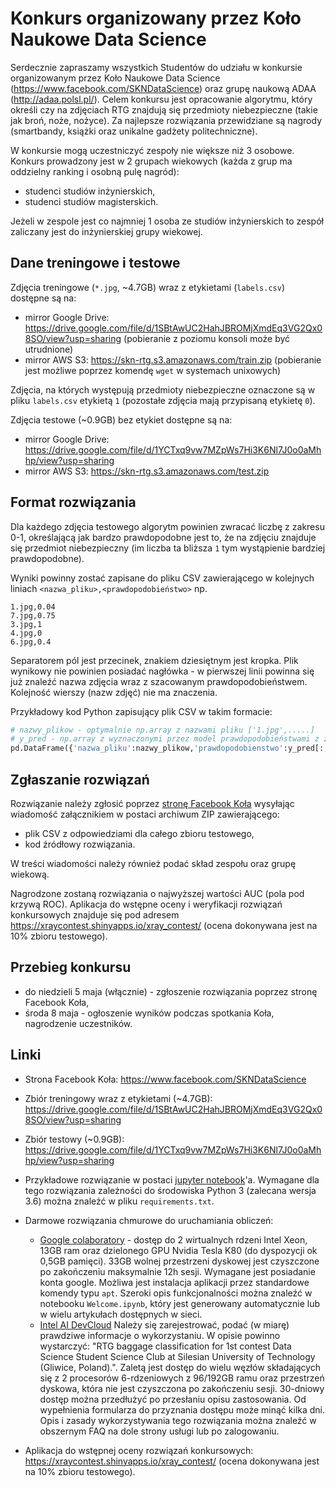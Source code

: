 # Konkurs organizowany przez Koło Naukowe Data Science 

Serdecznie zapraszamy wszystkich Studentów do udziału w konkursie organizowanym przez Koło Naukowe Data Science (https://www.facebook.com/SKNDataScience) oraz grupę naukową ADAA (http://adaa.polsl.pl/). Celem konkursu jest opracowanie algorytmu, który określi czy na zdjęciach RTG znajdują się przedmioty niebezpieczne (takie jak broń, noże, nożyce). Za najlepsze rozwiązania przewidziane są nagrody (smartbandy, książki oraz unikalne gadżety politechniczne).

W konkursie mogą uczestniczyć zespoły nie większe niż 3 osobowe. Konkurs prowadzony jest w 2 grupach wiekowych (każda z grup ma oddzielny ranking i osobną pulę nagród):

* studenci studiów inżynierskich,
* studenci studiów magisterskich.

Jeżeli w zespole jest co najmniej 1 osoba ze studiów inżynierskich to zespół zaliczany jest do inżynierskiej grupy wiekowej.

## Dane treningowe i testowe

Zdjęcia treningowe (`*.jpg`, ~4.7GB) wraz z etykietami (`labels.csv`) dostępne są na:

* mirror Google Drive: https://drive.google.com/file/d/1SBtAwUC2HahJBROMjXmdEq3VG2Qx08SO/view?usp=sharing (pobieranie z poziomu konsoli może być utrudnione)
* mirror AWS S3: https://skn-rtg.s3.amazonaws.com/train.zip (pobieranie jest możliwe poprzez komendę `wget` w systemach unixowych)
    
Zdjęcia, na których występują przedmioty niebezpieczne oznaczone są w pliku `labels.csv` etykietą `1` (pozostałe zdjęcia mają przypisaną etykietę `0`).

Zdjęcia testowe (~0.9GB) bez etykiet dostępne są na:

* mirror Google Drive: https://drive.google.com/file/d/1YCTxq9vw7MZpWs7Hi3K6Nl7J0o0aMhhp/view?usp=sharing
* mirror AWS S3: https://skn-rtg.s3.amazonaws.com/test.zip

## Format rozwiązania

Dla każdego zdjęcia testowego algorytm powinien zwracać liczbę z zakresu 0-1, określającą jak bardzo prawdopodobne jest to, że na zdjęciu znajduje się przedmiot niebezpieczny (im liczba ta bliższa `1` tym wystąpienie bardziej prawdopodobne).

Wyniki powinny zostać zapisane do pliku CSV zawierającego w kolejnych liniach `<nazwa_pliku>,<prawdopodobieństwo>` np.

```
1.jpg,0.04
7.jpg,0.75
3.jpg,1
4.jpg,0
6.jpg,0.4
```

Separatorem pól jest przecinek, znakiem dziesiętnym jest kropka. Plik wynikowy nie powinien posiadać nagłówka - w pierwszej linii powinna się już znaleźć nazwa zdjęcia wraz z szacowanym prawdopodobieństwem. Kolejność wierszy (nazw zdjęć) nie ma znaczenia.

Przykładowy kod Python zapisujący plik CSV w takim formacie: 

```python
# nazwy_plikow - optymalnie np.array z nazwami pliku ['1.jpg',.....]
# y_pred - np.array z wyznaczonymi przez model prawdopodobieństwami z zakresu 0-1 (dla klasy pozytywnej, więc kształt to Nx1)
pd.DataFrame({'nazwa_pliku':nazwy_plikow,'prawdopodobienstwo':y_pred[:,1]}).to_csv('pred.csv', index = False, header = False)
```

## Zgłaszanie rozwiązań

Rozwiązanie należy zgłosić poprzez [stronę Facebook Koła](https://www.facebook.com/SKNDataScience) wysyłając wiadomość załącznikiem w postaci archiwum ZIP zawierającego:

* plik CSV z odpowiedziami dla całego zbioru testowego,
* kod źródłowy rozwiązania.

W treści wiadomości należy również podać skład zespołu oraz grupę wiekową.

Nagrodzone zostaną rozwiązania o najwyższej wartości AUC (pola pod krzywą ROC). Aplikacja do wstępne oceny i weryfikacji rozwiązań konkursowych znajduje się pod adresem https://xraycontest.shinyapps.io/xray_contest/ (ocena dokonywana jest na 10% zbioru testowego).

## Przebieg konkursu

* do niedzieli 5 maja (włącznie) - zgłoszenie rozwiązania poprzez stronę Facebook Koła,
* środa 8 maja - ogłoszenie wyników podczas spotkania Koła, nagrodzenie uczestników.

## Linki

* Strona Facebook Koła: https://www.facebook.com/SKNDataScience

* Zbiór treningowy wraz z etykietami (~4.7GB): https://drive.google.com/file/d/1SBtAwUC2HahJBROMjXmdEq3VG2Qx08SO/view?usp=sharing
    
* Zbiór testowy (~0.9GB): https://drive.google.com/file/d/1YCTxq9vw7MZpWs7Hi3K6Nl7J0o0aMhhp/view?usp=sharing  

* Przykładowe rozwiązanie w postaci [jupyter notebook](https://github.com/adaa-polsl/xray-contest/blob/master/Example.ipynb)'a. Wymagane dla tego rozwiązania zależności do środowiska Python 3 (zalecana wersja 3.6) można znaleźć w pliku `requirements.txt`.

* Darmowe rozwiązania chmurowe do uruchamiania obliczeń:
    * [Google colaboratory](https://colab.research.google.com/) - dostęp do 2 wirtualnych rdzeni Intel Xeon, 13GB ram oraz dzielonego GPU Nvidia Tesla K80 (do dyspozycji ok 0,5GB pamięci). 33GB wolnej przestrzeni dyskowej jest czyszczone po zakończeniu maksymalnie 12h sesji. Wymagane jest posiadanie konta google. Możliwa jest instalacja aplikacji przez standardowe komendy typu `apt`. Szeroki opis funkcjonalności można znaleźć w notebooku `Welcome.ipynb`, który jest generowany automatycznie lub w wielu artykułach dostępnych w sieci.
    * [Intel AI DevCloud](https://software.intel.com/en-us/ai/devcloud) Należy się zarejestrować, podać (w miarę) prawdziwe informacje o wykorzystaniu. W opisie powinno wystarczyć: "RTG baggage classification for 1st contest Data Science Student Science Club at Silesian University of Technology (Gliwice, Poland).". Zaletą jest dostęp do wielu węzłów składających się z 2 procesorów 6-rdzeniowych z 96/192GB ramu oraz przestrzeń dyskowa, która nie jest czyszczona po zakończeniu sesji. 30-dniowy dostęp można przedłużyć po przesłaniu opisu zastosowania. Od wypełnienia formularza do przyznania dostępu może minąć kilka dni. Opis i zasady wykorzystywania tego rozwiązania można znaleźć w obszernym FAQ na dole strony usługi lub po zalogowaniu.

* Aplikacja do wstępnej oceny rozwiązań konkursowych: https://xraycontest.shinyapps.io/xray_contest/ (ocena dokonywana jest na 10% zbioru testowego).
